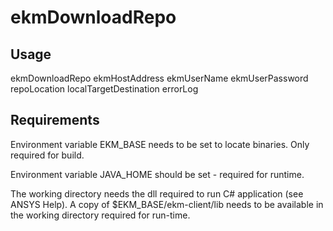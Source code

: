 # ekmDownloadRepo

## Usage

ekmDownloadRepo ekmHostAddress ekmUserName ekmUserPassword repoLocation localTargetDestination errorLog

## Requirements
Environment variable EKM_BASE needs to be set to locate binaries. Only required for build. 

Environment variable JAVA_HOME should be set - required for runtime. 

The working directory needs the dll required to run C# application (see ANSYS Help). A copy of $EKM_BASE/ekm-client/lib needs to be available in the working directory required for run-time. 


